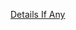 [Details If Any](https://github.com/deathbybandaid/piholeparser/blob/master/RecentRunLogs/parsingscripts/MalwareDomain.md)

